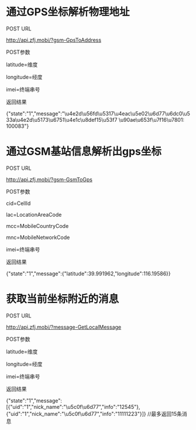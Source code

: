 # 通过GPS坐标解析物理地址 #
POST URL

http://api.zfj.mobi/?gsm-GpsToAddress

POST参数

latitude=维度

longitude=经度

imei=终端串号

返回结果

{"state":"1","message":"\u4e2d\u56fd\u5317\u4eac\u5e02\u6d77\u6dc0\u533a\u4e2d\u5173\u6751\u4e1c\u8def15\u53f7 \u90ae\u653f\u7f16\u7801: 100083"}

# 通过GSM基站信息解析出gps坐标 #
POST URL

http://api.zfj.mobi/?gsm-GsmToGps

POST参数

cid=CellId

lac=LocationAreaCode

mcc=MobileCountryCode

mnc=MobileNetworkCode

imei=终端串号

返回结果

{"state":"1","message":{"latitude":39.991962,"longitude":116.19586}}

# 获取当前坐标附近的消息 #
POST URL

http://api.zfj.mobi/?message-GetLocalMessage

POST参数

latitude=维度

longitude=经度

imei=终端串号

返回结果

{"state":"1","message":[{"uid":"1","nick\_name":"\u5c0f\u6d77","info":"12545"},{"uid":"1","nick\_name":"\u5c0f\u6d77","info":"11111223"}]}
//最多返回15条消息